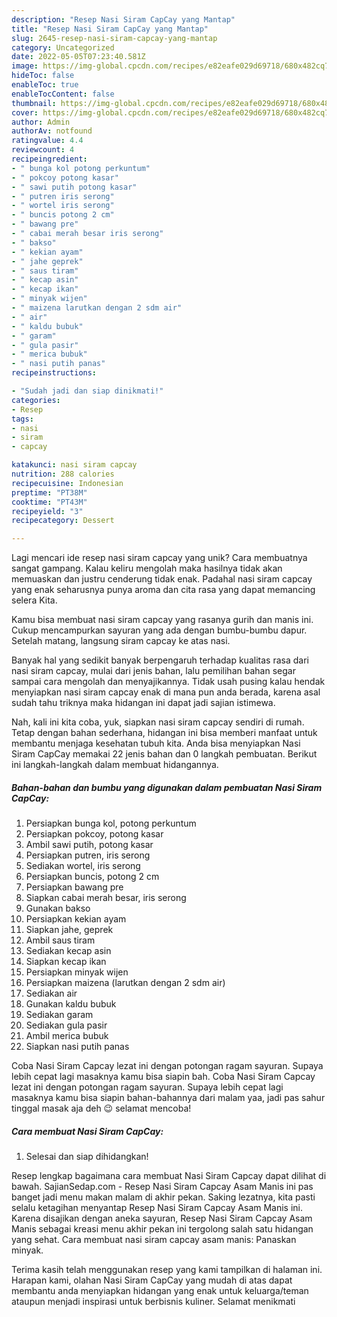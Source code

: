 ```yaml
---
description: "Resep Nasi Siram CapCay yang Mantap"
title: "Resep Nasi Siram CapCay yang Mantap"
slug: 2645-resep-nasi-siram-capcay-yang-mantap
category: Uncategorized
date: 2022-05-05T07:23:40.581Z
image: https://img-global.cpcdn.com/recipes/e82eafe029d69718/680x482cq70/nasi-siram-capcay-foto-resep-utama.jpg
hideToc: false
enableToc: true
enableTocContent: false
thumbnail: https://img-global.cpcdn.com/recipes/e82eafe029d69718/680x482cq70/nasi-siram-capcay-foto-resep-utama.jpg
cover: https://img-global.cpcdn.com/recipes/e82eafe029d69718/680x482cq70/nasi-siram-capcay-foto-resep-utama.jpg
author: Admin
authorAv: notfound
ratingvalue: 4.4
reviewcount: 4
recipeingredient:
- " bunga kol potong perkuntum"
- " pokcoy potong kasar"
- " sawi putih potong kasar"
- " putren iris serong"
- " wortel iris serong"
- " buncis potong 2 cm"
- " bawang pre"
- " cabai merah besar iris serong"
- " bakso"
- " kekian ayam"
- " jahe geprek"
- " saus tiram"
- " kecap asin"
- " kecap ikan"
- " minyak wijen"
- " maizena larutkan dengan 2 sdm air"
- " air"
- " kaldu bubuk"
- " garam"
- " gula pasir"
- " merica bubuk"
- " nasi putih panas"
recipeinstructions:

- "Sudah jadi dan siap dinikmati!"
categories:
- Resep
tags:
- nasi
- siram
- capcay

katakunci: nasi siram capcay 
nutrition: 288 calories
recipecuisine: Indonesian
preptime: "PT38M"
cooktime: "PT43M"
recipeyield: "3"
recipecategory: Dessert

---
```





Lagi mencari ide resep nasi siram capcay yang unik? Cara membuatnya sangat gampang. Kalau keliru mengolah maka hasilnya tidak akan memuaskan dan justru cenderung tidak enak. Padahal nasi siram capcay yang enak seharusnya punya aroma dan cita rasa yang dapat memancing selera Kita.





Kamu bisa membuat nasi siram capcay yang rasanya gurih dan manis ini. Cukup mencampurkan sayuran yang ada dengan bumbu-bumbu dapur. Setelah matang, langsung siram capcay ke atas nasi.

Banyak hal yang sedikit banyak berpengaruh terhadap kualitas rasa dari nasi siram capcay, mulai dari jenis bahan, lalu pemilihan bahan segar sampai cara mengolah dan menyajikannya. Tidak usah pusing kalau hendak menyiapkan nasi siram capcay enak di mana pun anda berada, karena asal sudah tahu triknya maka hidangan ini dapat jadi sajian istimewa.






Nah, kali ini kita coba, yuk, siapkan nasi siram capcay sendiri di rumah. Tetap dengan bahan sederhana, hidangan ini bisa memberi manfaat untuk membantu menjaga kesehatan tubuh kita. Anda bisa menyiapkan Nasi Siram CapCay memakai 22 jenis bahan dan 0 langkah pembuatan. Berikut ini langkah-langkah dalam membuat hidangannya.

<!--inarticleads1-->

##### Bahan-bahan dan bumbu yang digunakan dalam pembuatan Nasi Siram CapCay:

1. Persiapkan  bunga kol, potong perkuntum
1. Persiapkan  pokcoy, potong kasar
1. Ambil  sawi putih, potong kasar
1. Persiapkan  putren, iris serong
1. Sediakan  wortel, iris serong
1. Persiapkan  buncis, potong 2 cm
1. Persiapkan  bawang pre
1. Siapkan  cabai merah besar, iris serong
1. Gunakan  bakso
1. Persiapkan  kekian ayam
1. Siapkan  jahe, geprek
1. Ambil  saus tiram
1. Sediakan  kecap asin
1. Siapkan  kecap ikan
1. Persiapkan  minyak wijen
1. Persiapkan  maizena (larutkan dengan 2 sdm air)
1. Sediakan  air
1. Gunakan  kaldu bubuk
1. Sediakan  garam
1. Sediakan  gula pasir
1. Ambil  merica bubuk
1. Siapkan  nasi putih panas


Coba Nasi Siram Capcay lezat ini dengan potongan ragam sayuran. Supaya lebih cepat lagi masaknya kamu bisa siapin bah. Coba Nasi Siram Capcay lezat ini dengan potongan ragam sayuran. Supaya lebih cepat lagi masaknya kamu bisa siapin bahan-bahannya dari malam yaa, jadi pas sahur tinggal masak aja deh 😉 selamat mencoba! 

<!--inarticleads2-->

##### Cara membuat Nasi Siram CapCay:


1. Selesai dan siap dihidangkan!

Resep lengkap bagaimana cara membuat Nasi Siram Capcay dapat dilihat di bawah. SajianSedap.com - Resep Nasi Siram Capcay Asam Manis ini pas banget jadi menu makan malam di akhir pekan. Saking lezatnya, kita pasti selalu ketagihan menyantap Resep Nasi Siram Capcay Asam Manis ini. Karena disajikan dengan aneka sayuran, Resep Nasi Siram Capcay Asam Manis sebagai kreasi menu akhir pekan ini tergolong salah satu hidangan yang sehat. Cara membuat nasi siram capcay asam manis: Panaskan minyak. 

Terima kasih telah menggunakan resep yang kami tampilkan di halaman ini. Harapan kami, olahan Nasi Siram CapCay yang mudah di atas dapat membantu anda menyiapkan hidangan yang enak untuk keluarga/teman ataupun menjadi inspirasi untuk berbisnis kuliner. Selamat menikmati
